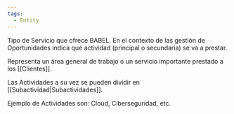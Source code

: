 ```yaml
---
tags:
  - Entity
---
```

Tipo de Servicio que ofrece BABEL. En el contexto de las gestión de Oportunidades indica qué actividad (principal o secundaria) se va a prestar. 

Representa un área general de trabajo o un servicio importante prestado a los [[Clientes]].

Las Actividades a su vez se pueden dividir en [[Subactividad|Subactividades]].

Ejemplo de Actividades son: Cloud, Ciberseguridad, etc.